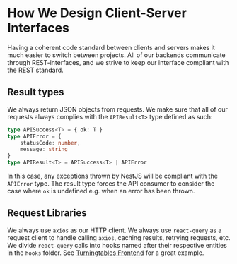 # How We Design Client-Server Interfaces
Having a coherent code standard between clients and servers makes it much easier to switch between projects.
All of our backends communicate through REST-interfaces, and we strive to keep our interface compliant with the REST standard.

## Result types
We always return JSON objects from requests. We make sure that all of our requests always complies with the `APIResult<T>` type defined as such:
~~~typescript
type APISuccess<T> = { ok: T }
type APIError = {
    statusCode: number,
    message: string
}
type APIResult<T> = APISuccess<T> | APIError
~~~
In this case, any exceptions thrown by NestJS will be compliant with the `APIError` type. The result type forces the API consumer to consider the case where `ok` is undefined e.g. when an error has been thrown.

## Request Libraries
We always use `axios` as our HTTP client. We always use `react-query` as a request client to handle calling `axios`, caching results, retrying requests, etc.
We divide `react-query` calls into hooks named after their respective entities in the `hooks` folder. See [Turningtables Frontend](https://github.com/Kvalifik/turningtables-frontend) for a great example.
